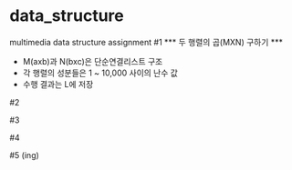 # data_structure
multimedia data structure assignment
#1
*** 두 행렬의 곱(MXN) 구하기 ***
- M(axb)과 N(bxc)은 단순연결리스트 구조
- 각 행렬의 성분들은 1 ~ 10,000 사이의 난수 값
- 수행 결과는 L에 저장

#2

#3

#4

#5 (ing)
